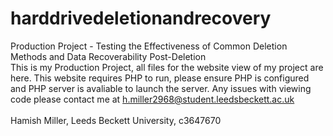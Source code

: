 # harddrivedeletionandrecovery
Production Project - Testing the Effectiveness of Common Deletion Methods and Data Recoverability Post-Deletion
<br/>
This is my Production Project, all files for the website view of my project are here.
This website requires PHP to run, please ensure PHP is configured and PHP server is avaliable to launch the server. 
Any issues with viewing code please contact me at h.miller2968@student.leedsbeckett.ac.uk
<br/>
<br/>
Hamish Miller, Leeds Beckett University, c3647670
